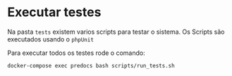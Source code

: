 # Executar testes

Na pasta `tests` existem varios scripts para testar o sistema.
Os Scripts são executados usando o `phpUnit`

Para executar todos os testes rode o comando:

```shell
docker-compose exec predocs bash scripts/run_tests.sh
```
